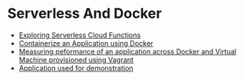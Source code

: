 # Serverless And Docker

- [Exploring Serverless Cloud Functions](https://github.com/sarveshborkar/serverless-and-docker/blob/4c89b877494093582c3cdfbd0647d224a6712649/Exploring%20Serverless%20Cloud%20Functions.pdf)
- [Containerize an Application using Docker](https://github.com/sarveshborkar/serverless-and-docker/blob/a644f457b1e4bcbd5b7e9f67126f88044ca4b9d2/docker-containerization.md)
- [Measuring peformance of an application across Docker and Virtual Machine provisioned using Vagrant
](https://github.com/sarveshborkar/serverless-and-docker/blob/a644f457b1e4bcbd5b7e9f67126f88044ca4b9d2/docker-vagrant-comparison.md)
- [Application used for demonstration](https://github.com/sarveshborkar/serverless-and-docker/tree/8fe814773d05057a8fe55421e63aa4eb217da3ae/md5-checksum-app)
